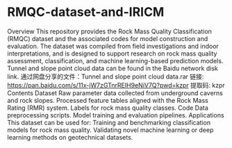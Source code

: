 # RMQC-dataset-and-IRICM
Overview
    This repository provides the Rock Mass Quality Classification (RMQC) dataset and the associated codes for model construction and evaluation. The dataset was compiled from field investigations and indoor interpretations, and is designed to support research on rock mass quality assessment, classification, and machine learning-based prediction models.
Tunnel and slope point cloud data can be found in the Baidu network disk link.
    通过网盘分享的文件：Tunnel and slope point cloud data.rar
    链接: https://pan.baidu.com/s/11x-jW7zGTnrREIH9eNiV7Q?pwd=kzpr 提取码: kzpr
Contents
    Dataset
        Raw parameter data collected from underground caverns and rock slopes.
        Processed feature tables aligned with the Rock Mass Rating (RMR) system.
        Labels for rock mass quality classes.
    Code
        Data preprocessing scripts.
        Model training and evaluation pipelines.
Applications
    This dataset can be used for:
        Training and benchmarking classification models for rock mass quality.
        Validating novel machine learning or deep learning methods on geotechnical datasets.
